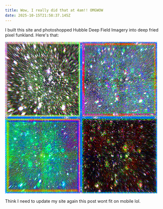 ```yaml
---
title: Wow, I really did that at 4am!! OMGWOW
date: 2025-10-15T21:58:37.145Z
---
```

I﻿ built this site and photoshopped Hubble Deep Field Imagery into deep fried pixel funkland. Here's that:

![](/media/images/hubble-fuck_final_thethird2.png)

T﻿hink I need to update my site again this post wont fit on mobile lol.
